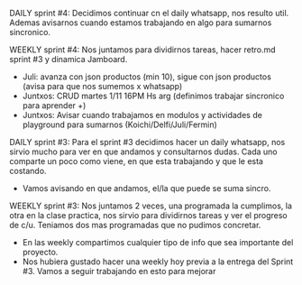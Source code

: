 DAILY sprint #4: Decidimos continuar cn el daily whatsapp, nos resulto util. Ademas avisarnos cuando estamos trabajando en algo para sumarnos sincronico.


WEEKLY sprint #4: Nos juntamos para dividirnos tareas, hacer retro.md sprint #3 y dinamica Jamboard.
- Juli: avanza con json productos (min 10), sigue con json productos (avisa para que nos sumemos x whatsapp)
- Juntxos: CRUD martes 1/11 16PM Hs arg (definimos trabajar sincronico para aprender +)
- Juntxos: Avisar cuando trabajamos en modulos y actividades de playground para sumarnos (Koichi/Delfi/Juli/Fermin)



DAILY sprint #3: Para el sprint #3 decidimos hacer un daily whatsapp, nos sirvio mucho para ver en que andamos y consultarnos dudas. Cada uno comparte un poco como viene, en que esta trabajando y que le esta costando.
- Vamos avisando en que andamos, el/la que puede se suma sincro.

WEEKLY sprint #3: Nos juntamos 2 veces, una programada la cumplimos, la otra en la clase practica, nos sirvio para dividirnos tareas y ver el progreso de c/u. Teniamos dos mas programadas que no pudimos concretar.

- En las weekly compartimos cualquier tipo de info que sea importante del proyecto.
- Nos hubiera gustado hacer una weekly hoy previa a la entrega del Sprint #3. Vamos a seguir trabajando en esto para mejorar